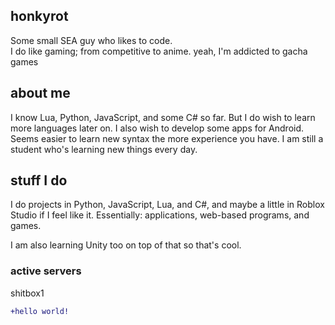 ## honkyrot
Some small SEA guy who likes to code.  
I do like gaming; from competitive to anime.
yeah, I'm addicted to gacha games

## about me
I know Lua, Python, JavaScript, and some C# so far. But I do wish to learn more languages later on.
I also wish to develop some apps for Android.
Seems easier to learn new syntax the more experience you have.
I am still a student who's learning new things every day.


## stuff I do
I do projects in Python, JavaScript, Lua, and C#, and maybe a little in Roblox Studio if I feel like it.
Essentially: applications, web-based programs, and games.

I am also learning Unity too on top of that so that's cool.

### active servers
shitbox1

```diff
+hello world!
```
